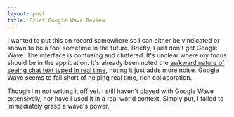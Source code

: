 ```yaml
---
layout: post
title: Brief Google Wave Review
---
```


I wanted to put this on record somewhere so I can either be vindicated or shown to be a fool sometime in the future. Briefly, I just don't get Google Wave. The interface is confusing and cluttered. It's unclear where my focus should be in the application. It's already been noted the [awkward nature of seeing chat text typed in real time](http://www.slate.com/id/2232311/pagenum/all), noting it just adds more noise. Google Wave seems to fall short of helping real time, rich collaboration.

Though I'm not writing it off yet. I still haven't played with Google Wave extensively, nor have I used it in a real world context. Simply put, I failed to immediately grasp a wave's power.
